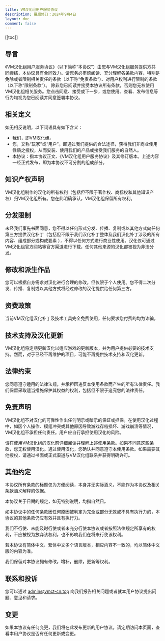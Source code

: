 ```yaml
---
title: VM汉化组用户服务协议
description: 最后修订：2024年9月4日
layout: doc
comment: false
---
```


[[toc]]

## 导言

《VM汉化组用户服务协议》（以下简称“本协议”）由您与VM汉化组服务提供方共同缔结，本协议具有合同效力。请您务必审慎阅读、充分理解各条款内容，特别是免除或者限制相关责任的条款（以下称“免责条款”）、对用户权利进行限制的条款（以下称“限制条款”）。
除非您已阅读并接受本协议所有条款，否则您无权使用VM汉化组相关服务。您点击同意、接受或下一步，或您使用、查看、发布信息等行为均视为您已阅读并同意签署本协议。

## 相关定义

如无相反说明，以下词语具有如下含义：

- 我们，即VM汉化组。
- 您，又称“玩家”或“用户”。即通过我们提供的合法途径，获得我们非商业使用性质之授权，从而安装、使用我们的产品或接受我们服务的自然人。
- 本协议：指本协议正文、《VM汉化组用户服务协议》及其修订版本。上述内容一经正式发布，即为本协议不可分割的组成部分。

## 知识产权声明

VM汉化组制作的汉化的所有权利（包括但不限于著作权、商标权和其他知识产权）归VM汉化组所有。您在此明确承认，VM汉化组保留所有权利。

## 分发限制

未经我们事先书面同意，您不得以任何形式分发、传播、复制或以其他方式向任何第三方提供汉化补丁（包括但不限于我们汉化补丁整体及我们汉化补丁涉及的所有内容、组成部分或构成要素 ），不得以任何方式进行商业性使用。汉化仅可通过VM汉化组官方网站等官方渠道进行下载，任何其他来源的汉化都被视为非法分发。

## 修改和派生作品

您可以根据自身需求对汉化进行合理的修改，但仅限于个人使用。您不得二次分发、传播、复制或以其他方式将经过修改的汉化提供给任何第三方。

## 资费政策

当前VM汉化组汉化补丁及技术工具完全免费使用，任何要求您付费的均为诈骗。

## 技术支持及汉化更新

VM汉化组将定期更新汉化以适应游戏的更新版本，并为用户提供必要的技术支持。然而，对于已经不再维护的项目，可能不再提供技术支持和汉化更新。

## 法律约束

您同意遵守适用的法律法规，并承担因违反本使用条款而产生的所有法律责任。我们保留采取适当措施保护其权益的权利，包括但不限于追究您的法律责任。

## 免责声明

VM汉化组不对汉化的可靠性作出任何明示或暗示的保证或担保。在使用汉化过程中，如因个人操作、模组冲突或其他原因导致游戏存档损坏、游戏崩溃等情况，VM汉化组不承担任何责任。用户应自行承担使用汉化的风险。

请在使用VM汉化组的汉化前详细阅读并理解上述使用条款。如果不同意这些条款，您无权使用汉化。通过使用汉化，您确认并同意遵守本使用条款。如果需要其他授权，请通过书面或正式渠道与VM汉化组联系并获得明确许可。

## 其他约定

本协议所有条款的标题仅为方便阅读，本身并无实际涵义，不能作为本协议及相关条款涵义解释的依据。

本协议关于日期的规定，如无特别说明，均指自然日。

如本协议中的任何条款因任何原因被判定为完全或部分无效或不具有执行力的，本协议的其他条款仍应有效并且有执行力。

我们不行使、未能及时行使或者未充分行使本协议或者按照法律规定所享有的权利，不应被视为放弃该权利，也不影响我们在将来行使该权利。

若本协议有简体中文、繁体中文多个语言版本，相应内容不一致的，均以简体中文版的内容为准。

我们保留对本协议拥有修改，增补，删除，更新等权利。

## 联系和投诉

您可以通过 [admin@vmct-cn.top](mailto:admin@vmct-cn.top) 向我们报告相关问题或者就本用户协议提出问题、意见和请求。

## 变更

如果本协议有任何变更，我们将在此发布更新的用户协议。请定期访问本页面，查看本用户协议是否有任何更新或变更。
